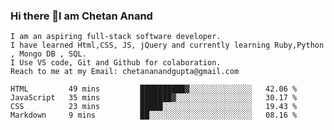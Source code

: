 ### Hi there 👋I am Chetan Anand
    I am an aspiring full-stack software developer.
    I have learned Html,CSS, JS, jQuery and currently learning Ruby,Python , Mongo DB , SQL.
    I Use VS code, Git and Github for colaboration.
    Reach to me at my Email: chetananandgupta@gmail.com

<!--
**chetan2088/chetan2088** is a ✨ _special_ ✨ repository because its `README.md` (this file) appears on your GitHub profile.

Here are some ideas to get you started:

- 🔭 I’m currently working on ...Html, CSS, Javascript, jQuery
- 🌱 I’m currently learning ...Python, Postman, Ruby, SQL, mongo, linux and many more.
- 👯 I’m looking to collaborate on ...Git, GitHub , VS code
- 🤔 I’m looking for help with ...My team 
- 💬 Ask me about ...anything, ready to contribute the max as per my limited knowledge and skills
- 📫 How to reach me: ...email at chetanguptasarai@gmail.com, or create a PR at this repository
- 😄 Pronouns: ...
- ⚡ Fun fact: ...meditation
--><!--START_SECTION:waka-->
```text
HTML         49 mins         ██████████▓░░░░░░░░░░░░░░   42.06 % 
JavaScript   35 mins         ███████▓░░░░░░░░░░░░░░░░░   30.17 % 
CSS          23 mins         █████░░░░░░░░░░░░░░░░░░░░   19.43 % 
Markdown     9 mins          ██░░░░░░░░░░░░░░░░░░░░░░░   08.16 % 
```
<!--END_SECTION:waka-->


